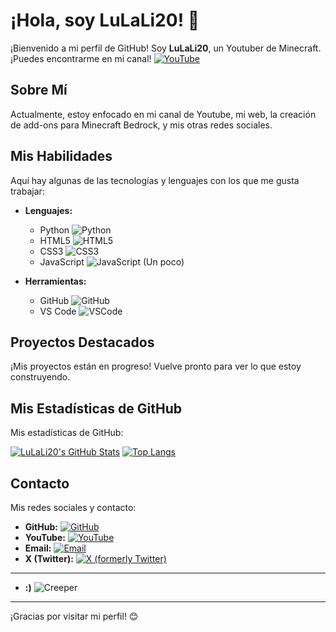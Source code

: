 # ¡Hola, soy LuLaLi20! 👋

¡Bienvenido a mi perfil de GitHub! 
Soy **LuLaLi20**, un Youtuber de Minecraft. 
¡Puedes encontrarme en mi canal! [![YouTube](https://img.shields.io/badge/YouTube-FF0000?style=for-the-badge&logo=youtube&logoColor=white)](https://youtube.com/@LuLaLi20)

## Sobre Mí

Actualmente, estoy enfocado en mi canal de Youtube, mi web, la creación de add-ons para Minecraft Bedrock, y mis otras redes sociales.

## Mis Habilidades

Aquí hay algunas de las tecnologías y lenguajes con los que me gusta trabajar:

*   **Lenguajes:**
    *   Python ![Python](https://img.shields.io/badge/Python-3776AB?style=for-the-badge&logo=python&logoColor=white)
    *   HTML5 ![HTML5](https://img.shields.io/badge/HTML5-E34F26?style=for-the-badge&logo=html5&logoColor=white)
    *   CSS3 ![CSS3](https://img.shields.io/badge/CSS3-1572B6?style=for-the-badge&logo=css3&logoColor=white)
    *   JavaScript ![JavaScript](https://img.shields.io/badge/JavaScript-F7DF1E?style=for-the-badge&logo=javascript&logoColor=black) (Un poco)

*   **Herramientas:**
    *   GitHub ![GitHub](https://img.shields.io/badge/GitHub-100000?style=for-the-badge&logo=github&logoColor=white)
    *   VS Code ![VSCode](https://img.shields.io/badge/VS%20Code-007ACC?style=for-the-badge&logo=visual-studio-code&logoColor=white)

## Proyectos Destacados

¡Mis proyectos están en progreso! Vuelve pronto para ver lo que estoy construyendo.

<!-- Aquí puedes añadir tus proyectos cuando estén listos.
Por ejemplo:
*   **Mi Increíble Add-on**: Un add-on innovador para Minecraft Bedrock que añade [características].
    *   [Enlace al repositorio/página del proyecto]
-->

## Mis Estadísticas de GitHub

Mis estadísticas de GitHub:

[![LuLaLi20's GitHub Stats](https://github-readme-stats.vercel.app/api?username=LuLaLi20&show_icons=true&theme=radical)](https://github.com/anuraghazra/github-readme-stats)
[![Top Langs](https://github-readme-stats.vercel.app/api/top-langs/?username=LuLaLi20&layout=compact&theme=radical)](https://github.com/anuraghazra/github-readme-stats)

## Contacto

Mis redes sociales y contacto:

*   **GitHub:** [![GitHub](https://img.shields.io/badge/GitHub-100000?style=for-the-badge&logo=github&logoColor=white)](https://github.com/LuLaLi20)
*   **YouTube:** [![YouTube](https://img.shields.io/badge/YouTube-FF0000?style=for-the-badge&logo=youtube&logoColor=white)](https://youtube.com/@LuLaLi20)
*   **Email:** [![Email](https://img.shields.io/badge/Gmail-D14836?style=for-the-badge&logo=gmail&logoColor=white)](mailto:LuLaLi20Minecraft@gmail.com)
*   **X (Twitter):** [![X (formerly Twitter)](https://img.shields.io/badge/X-000000?style=for-the-badge&logo=x&logoColor=white)](https://x.com/LuLaLi20Mc)

---
*   **:)** ![Creeper](https://raw.githubusercontent.com/LuLaLi20/LuLaLi20.github.io/main/assets/images/creeper.webp)
---

¡Gracias por visitar mi perfil! 😊
